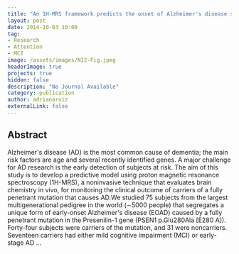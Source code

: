 ```yaml
---
title: "An 1H-MRS framework predicts the onset of Alzheimer's disease symptoms in PSEN1 mutation carriers"
layout: post
date: 2014-10-03 10:00
tag: 
- Research
- Attention
- MCI
image: /assets/images/NI2-Fig.jpeg
headerImage: true
projects: true
hidden: false
description: "No Journal Available"
category: publication
author: adrianaruiz
externalLink: false
---
```


## Abstract
Alzheimer's disease (AD) is the most common cause of dementia; the main risk factors are age and several recently identified genes. A major challenge for AD research is the early detection of subjects at risk. The aim of this study is to develop a predictive model using proton magnetic resonance spectroscopy (1H-MRS), a noninvasive technique that evaluates brain chemistry in vivo, for monitoring the clinical outcome of carriers of a fully penetrant mutation that causes AD.We studied 75 subjects from the largest multigenerational pedigree in the world (∼5000 people) that segregates a unique form of early-onset Alzheimer's disease (EOAD) caused by a fully penetrant mutation in the Presenilin-1 gene (PSEN1 p.Glu280Ala [E280 A]). Forty-four subjects were carriers of the mutation, and 31 were noncarriers. Seventeen carriers had either mild cognitive impairment (MCI) or early-stage AD …
